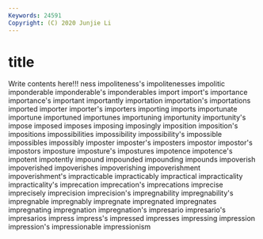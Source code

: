```yaml
---
Keywords: 24591
Copyright: (C) 2020 Junjie Li
---
```


# title

Write contents here!!!
ness
impoliteness's 
impolitenesses 
impolitic 
imponderable 
imponderable's 
imponderables 
import 
import's 
importance 
importance's
important 
importantly 
importation 
importation's 
importations 
imported 
importer 
importer's 
importers 
importing
imports 
importunate 
importune 
importuned 
importunes 
importuning 
importunity 
importunity's 
impose 
imposed
imposes 
imposing 
imposingly 
imposition 
imposition's 
impositions 
impossibilities 
impossibility 
impossibility's 
impossible
impossibles 
impossibly 
imposter 
imposter's 
imposters 
impostor 
impostor's 
impostors 
imposture 
imposture's
impostures 
impotence 
impotence's 
impotent 
impotently 
impound 
impounded 
impounding 
impounds 
impoverish
impoverished 
impoverishes 
impoverishing 
impoverishment 
impoverishment's 
impracticable 
impracticably 
impractical 
impracticality 
impracticality's
imprecation 
imprecation's 
imprecations 
imprecise 
imprecisely 
imprecision 
imprecision's 
impregnability 
impregnability's 
impregnable
impregnably 
impregnate 
impregnated 
impregnates 
impregnating 
impregnation 
impregnation's 
impresario 
impresario's 
impresarios
impress 
impress's 
impressed 
impresses 
impressing 
impression 
impression's 
impressionable 
impressionism 

